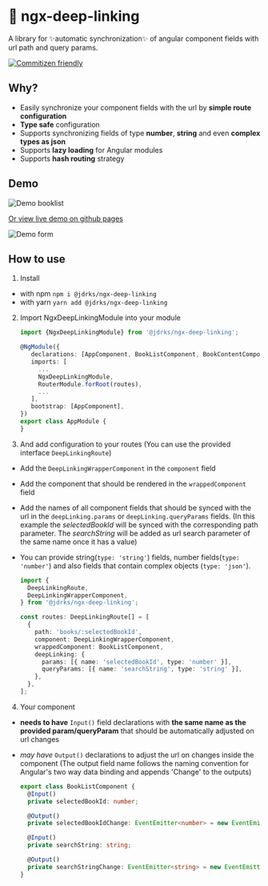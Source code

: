# :rocket: ngx-deep-linking

A library for :sparkles:automatic synchronization:sparkles: of angular component fields with url path and query params.

[![Commitizen friendly](https://img.shields.io/badge/commitizen-friendly-brightgreen.svg)](http://commitizen.github.io/cz-cli/)

## Why?

- Easily synchronize your component fields with the url by **simple route configuration**
- **Type safe** configuration
- Supports synchronizing fields of type **number**, **string** and even **complex types as json**
- Supports **lazy loading** for Angular modules
- Supports **hash routing** strategy

## Demo

![Demo booklist](https://raw.githubusercontent.com/Nas3nmann/ngx-input-deep-linking/main/apps/demo-book-list/src/assets/demo.gif)

[Or view live demo on github pages](https://nas3nmann.github.io/ngx-deep-linking/)

![Demo form](https://raw.githubusercontent.com/Nas3nmann/ngx-input-deep-linking/main/apps/demo-form/src/assets/demo.gif)

## How to use

1. Install

- with npm `npm i @jdrks/ngx-deep-linking`
- with yarn `yarn add @jdrks/ngx-deep-linking`

2. Import NgxDeepLinkingModule into your module

   ```ts
   import {NgxDeepLinkingModule} from '@jdrks/ngx-deep-linking';

   @NgModule({
      declarations: [AppComponent, BookListComponent, BookContentComponent],
      imports: [
        ...
        NgxDeepLinkingModule,
        RouterModule.forRoot(routes),
        ...
      ],
      bootstrap: [AppComponent],
   })
   export class AppModule {
   }
   ```

3. And add configuration to your routes (You can use the provided interface `DeepLinkingRoute`)

- Add the `DeepLinkingWrapperComponent` in the `component` field
- Add the component that should be rendered in the `wrappedComponent` field
- Add the names of all component fields that should be synced with the url in the `deepLinking.params`
  or `deepLinking.queryParams` fields.
  (In this example the _selectedBookId_ will be synced with the corresponding path parameter. The _searchString_ will
  be added as url search parameter of the same name once it has a value)
- You can provide string(`type: 'string'`) fields, number fields(`type: 'number'`) and also fields that contain
  complex objects (`type: 'json'`).

  ```ts
  import {
    DeepLinkingRoute,
    DeepLinkingWrapperComponent,
  } from '@jdrks/ngx-deep-linking';

  const routes: DeepLinkingRoute[] = [
    {
      path: 'books/:selectedBookId',
      component: DeepLinkingWrapperComponent,
      wrappedComponent: BookListComponent,
      deepLinking: {
        params: [{ name: 'selectedBookId', type: 'number' }],
        queryParams: [{ name: 'searchString', type: 'string' }],
      },
    },
  ];
  ```

4. Your component

- **needs to have** `Input()` field declarations with **the same name as the provided param/queryParam** that should
  be automatically adjusted on url changes
- _may have_ `Output()` declarations to adjust the url on changes inside the component (The output field name follows
  the naming convention for Angular's two way data binding and appends 'Change' to the outputs)

  ```ts
  export class BookListComponent {
    @Input()
    private selectedBookId: number;

    @Output()
    private selectedBookIdChange: EventEmitter<number> = new EventEmitter<number>();

    @Input()
    private searchString: string;

    @Output()
    private searchStringChange: EventEmitter<string> = new EventEmitter<string>();
  }
  ```
